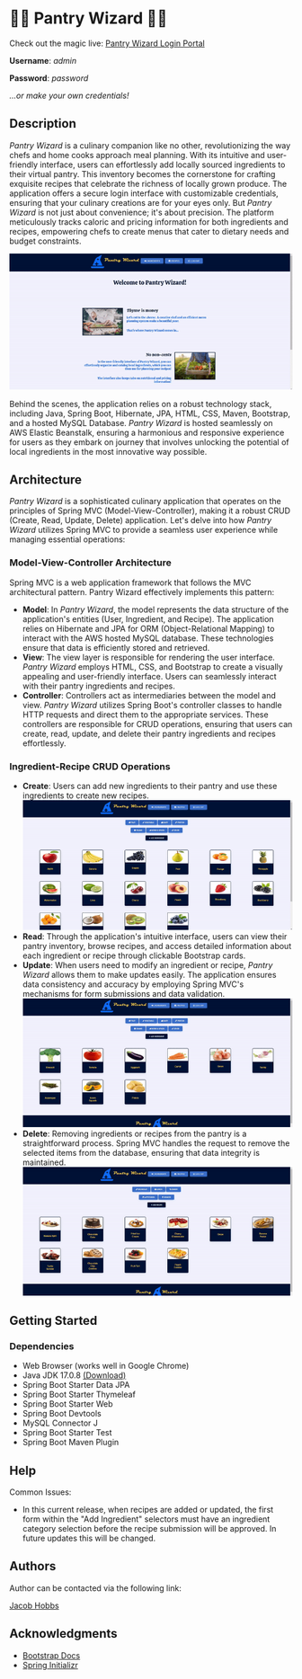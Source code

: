 # 🧙🏽 Pantry Wizard 🧙🏽
Check out the magic live: [Pantry Wizard Login Portal](https://bit.ly/pantry-wizard)

**Username**: _admin_ 

**Password**: _password_

_...or make your own credentials!_

## Description

_Pantry Wizard_ is a culinary companion like no other, revolutionizing the way chefs and home cooks approach meal planning. With its intuitive and user-friendly interface, users can effortlessly add locally sourced ingredients to their virtual pantry. This inventory becomes the cornerstone for crafting exquisite recipes that celebrate the richness of locally grown produce. The application offers a secure login interface with customizable credentials, ensuring that your culinary creations are for your eyes only. But _Pantry Wizard_ is not just about convenience; it's about precision. The platform meticulously tracks caloric and pricing information for both ingredients and recipes, empowering chefs to create menus that cater to dietary needs and budget constraints. 

<img src="https://github.com/Jacob-Hobbs/Pantry-Wizard/blob/master/src/main/resources/static/overview.gif">

Behind the scenes, the application relies on a robust technology stack, including Java, Spring Boot, Hibernate, JPA, HTML, CSS, Maven, Bootstrap, and a hosted MySQL Database. _Pantry Wizard_ is hosted seamlessly on AWS Elastic Beanstalk, ensuring a harmonious and responsive experience for users as they embark on journey that involves unlocking the potential of local ingredients in the most innovative way possible.

## Architecture

_Pantry Wizard_ is a sophisticated culinary application that operates on the principles of Spring MVC (Model-View-Controller), making it a robust CRUD (Create, Read, Update, Delete) application. Let's delve into how _Pantry Wizard_ utilizes Spring MVC to provide a seamless user experience while managing essential operations:

### Model-View-Controller Architecture
Spring MVC is a web application framework that follows the MVC architectural pattern. Pantry Wizard effectively implements this pattern:
* **Model**: In _Pantry Wizard_, the model represents the data structure of the application's entities (User, Ingredient, and Recipe). The application relies on Hibernate and JPA for ORM (Object-Relational Mapping) to interact with the AWS hosted MySQL database. These technologies ensure that data is efficiently stored and retrieved.
* **View**: The view layer is responsible for rendering the user interface. _Pantry Wizard_ employs HTML, CSS, and Bootstrap to create a visually appealing and user-friendly interface. Users can seamlessly interact with their pantry ingredients and recipes.
* **Controller**: Controllers act as intermediaries between the model and view. _Pantry Wizard_ utilizes Spring Boot's controller classes to handle HTTP requests and direct them to the appropriate services. These controllers are responsible for CRUD operations, ensuring that users can create, read, update, and delete their pantry ingredients and recipes effortlessly.

### Ingredient-Recipe CRUD Operations
* **Create**: Users can add new ingredients to their pantry and use these ingredients to create new recipes.
  <img src="https://github.com/Jacob-Hobbs/Pantry-Wizard/blob/master/src/main/resources/static/addIngredient.gif">
* **Read**: Through the application's intuitive interface, users can view their pantry inventory, browse recipes, and access detailed information about each ingredient or recipe through clickable Bootstrap cards.
* **Update**: When users need to modify an ingredient or recipe, _Pantry Wizard_ allows them to make updates easily. The application ensures data consistency and accuracy by employing Spring MVC's mechanisms for form submissions and data validation.
  <img src="https://github.com/Jacob-Hobbs/Pantry-Wizard/blob/master/src/main/resources/static/tomato-recategorize.gif">
* **Delete**: Removing ingredients or recipes from the pantry is a straightforward process. Spring MVC handles the request to remove the selected items from the database, ensuring that data integrity is maintained.
  <img src="https://github.com/Jacob-Hobbs/Pantry-Wizard/blob/master/src/main/resources/static/delete-barley.gif">


## Getting Started

### Dependencies

* Web Browser (works well in Google Chrome)
* Java JDK 17.0.8 [(Download)](https://www.oracle.com/java/technologies/javase/jdk17-archive-downloads.html)
* Spring Boot Starter Data JPA
* Spring Boot Starter Thymeleaf
* Spring Boot Starter Web
* Spring Boot Devtools
* MySQL Connector J
* Spring Boot Starter Test
* Spring Boot Maven Plugin

## Help

Common Issues:
* In this current release, when recipes are added or updated, the first form within the "Add Ingredient" selectors must have an ingredient category selection before the recipe submission will be approved. In future updates this will be changed. 

## Authors

Author can be contacted via the following link:

[Jacob Hobbs](https://www.linkedin.com/in/jacobrayhobbs/)

## Acknowledgments

* [Bootstrap Docs](https://getbootstrap.com/docs/5.0/getting-started/introduction/)
* [Spring Initializr](https://start.spring.io/)


